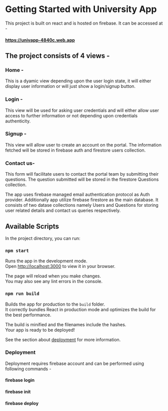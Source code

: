 # Getting Started with University App

This project is built on react and is hosted on firebase. It can be accessed at -

####  https://univapp-4840c.web.app

The project consists of 4 views -
 - 
### Home - 
This is a dyamic view depending upon the user login state, it will either display user information or will just show a login/signup button.

### Login -
This view will be used for asking user credentials and will either allow user access to further information or not depending upon credentials authenticity.

### Signup -
This view will allow user to create an account on the portal. The information fetched will be stored in firebase auth and firestore users collection.

### Contact us-
This form will facilitate users to contact the portal team by submitting their questions. The question submitted will be stored in the firestore Questions collection.


The app uses firebase managed email authentication protocol as Auth provider. Additionally app utilize firebase firestore as the main database. It consists of two datase collections namely Users and Questions for storing user related details and contact us queries respectively.

## Available Scripts

In the project directory, you can run:

### `npm start`

Runs the app in the development mode.\
Open [http://localhost:3000](http://localhost:3000) to view it in your browser.

The page will reload when you make changes.\
You may also see any lint errors in the console.

### `npm run build`

Builds the app for production to the `build` folder.\
It correctly bundles React in production mode and optimizes the build for the best performance.

The build is minified and the filenames include the hashes.\
Your app is ready to be deployed!

See the section about [deployment](https://facebook.github.io/create-react-app/docs/deployment) for more information.


### Deployment

Deployment requires firebase account and can be performed using following commands -

#### firebase login
#### firebase init
#### firebase deploy

